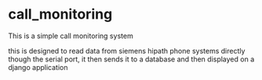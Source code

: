 # call_monitoring

This is a simple call monitoring system

this is designed to read data from siemens hipath phone systems directly though the serial port,
it then sends it to a database and then displayed on a django application
